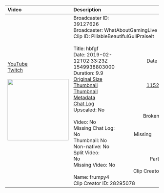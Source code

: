 |Video|Description|
|:---|:---|
|[YouTube](https://www.youtube.com/)<br>[Twitch](https://clips.twitch.tv/PiliableBeautifulGullPraiseIt)<br><br>[<img src="../../../../../39127626/clips/thumbnails_1152p/2019/2/1549938803000_2019_02_12T02_33_23Z_39127626_PiliableBeautifulGullPraiseIt_clips_thumbnails_1152p_AT-cm%7C398149962-preview-2048x1152.jpg" width="200">](https://www.youtube.com/)|Broadcaster ID: 39127626          Broadcaster: WhatAboutGamingLive<br>Clip ID: PiliableBeautifulGullPraiseIt             <br>Title: hbfgf<br>Date: 2019-02-12T02:33:23Z        Date Millis: 1549938803000        Duration: 9.9<br>[Original Size Thumbnail](../../../../../39127626/clips/thumbnails_orig/2019/2/1549938803000_2019_02_12T02_33_23Z_39127626_PiliableBeautifulGullPraiseIt_clips_thumbnails_orig_AT-cm%7C398149962-preview-0x0.jpg)          [1152p Size Thumbnail](../../../../../39127626/clips/thumbnails_1152p/2019/2/1549938803000_2019_02_12T02_33_23Z_39127626_PiliableBeautifulGullPraiseIt_clips_thumbnails_1152p_AT-cm%7C398149962-preview-2048x1152.jpg)<br>[Metadata](../../../../../39127626/clips/metadata/2019/2/1549938803000_2019_02_12T02_33_23Z_39127626_PiliableBeautifulGullPraiseIt_clip_metadata.json)                 [Chat Log](../../../../../39127626/clips/chatlogs/2019/2/2019-02-12T02_33_23Z_39127626_PiliableBeautifulGullPraiseIt_chat.json)<br>Upscaled: No                Broken Video: No<br>Missing Chat Log: No           Missing Thumbnail: No<br>Non-native: No              Split Video: No               Parts: 1<br>Missing Video: No              Clip Creator Name: frumpy4<br>Clip Creator ID: 28295078
